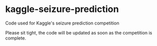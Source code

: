 # kaggle-seizure-prediction
Code used for Kaggle's seizure prediction competition

Please sit tight, the code will be updated as soon as the competition is complete.
